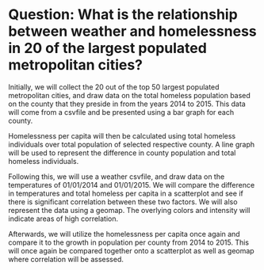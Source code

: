 # Question: What is the relationship between weather and homelessness in 20 of the largest populated metropolitan cities?

Initially, we will collect the 20 out of the top 50 largest populated metropolitan cities, and draw data on the total homeless population based on the county that they preside in from the years 2014 to 2015. This data will come from a csvfile and be presented using a bar graph for each county.

Homelessness per capita will then be calculated using total homeless individuals over total population of selected respective county. A line graph will be used to represent the difference in county population and total homeless individuals.

Following this, we will use a weather csvfile, and draw data on the temperatures of 01/01/2014 and 01/01/2015. We will compare the difference in temperatures and total homeless per capita in a scatterplot and see if there is significant correlation between these two factors. We will also represent the data using a geomap. The overlying colors and intensity will indicate areas of high correlation.

Afterwards, we will utilize the homelessness per capita once again and compare it to the growth in population per county from 2014 to 2015. This will once again be compared together onto a scatterplot as well as geomap where correlation will be assessed.
